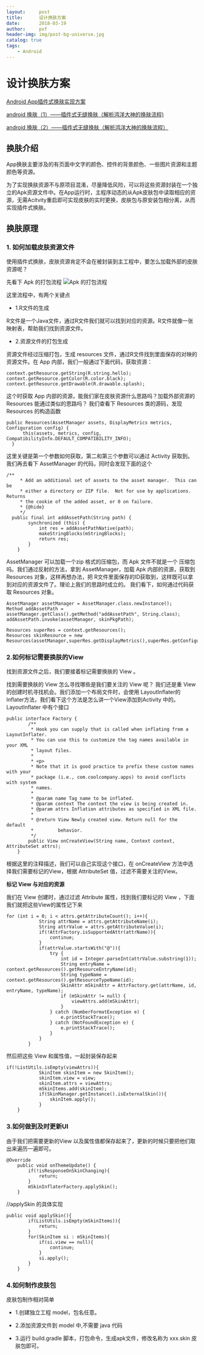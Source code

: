 ```yaml
---
layout:     post
title:      设计换肤方案
date:       2018-03-19
author:     pxf
header-img: img/post-bg-universe.jpg
catalog: true
tags:
    - Android
---
```

设计换肤方案
===

[Android App插件式换肤实现方案](http://www.cnblogs.com/lzh-Linux/p/7919462.html)

[android 换肤（1）——插件式无缝换肤（解析鸿洋大神的换肤流程)](http://blog.csdn.net/yehui928186846/article/details/51569602)

 [android 换肤（2）——插件式无缝换肤（解析鸿洋大神的换肤流程）](http://blog.csdn.net/yehui928186846/article/details/51570503)

## **换肤介绍**

App换肤主要涉及的有页面中文字的颜色、控件的背景颜色、一些图片资源和主题颜色等资源。

为了实现换肤资源不与原项目混淆，尽量降低风险，可以将这些资源封装在一个独立的Apk资源文件中。在App运行时，主程序动态的从Apk皮肤包中读取相应的资源，无需Acitvity重启即可实现皮肤的实时更换，皮肤包与原安装包相分离，从而实现插件式换肤。

## **换肤原理**

### **1. 如何加载皮肤资源文件**
使用插件式换肤，皮肤资源肯定不会在被封装到主工程中，要怎么加载外部的皮肤资源呢？

先看下 Apk 的打包流程
![Apk 的打包流程](https://images2018.cnblogs.com/blog/561894/201711/561894-20171129112116909-329161900.png)

这里流程中，有两个关键点

* 1.R文件的生成

R文件是一个Java文件，通过R文件我们就可以找到对应的资源。R文件就像一张映射表，帮助我们找到资源文件。

* 2.资源文件的打包生成

资源文件经过压缩打包，生成 resources 文件，通过R文件找到里面保存的对映的资源文件。在 App 内部，我们一般通过下面代码，获取资源：

```
context.getResource.getString(R.string.hello);
context.getResource.getColor(R.color.black);
context.getResource.getDrawable(R.drawable.splash);
```
这个时获取 App 内部的资源，能我们家在皮肤资源什么思路吗？加载外部资源的 Resources 能通过类似的思路吗？
我们查看下 Resources 类的源码，发现 Resources 的构造函数

```
public Resources(AssetManager assets, DisplayMetrics metrics, Configuration config) {
      this(assets, metrics, config, CompatibilityInfo.DEFAULT_COMPATIBILITY_INFO);
  }
```
这里关键是第一个参数如何获取，第二和第三个参数可以通过 Activity 获取到。我们再去看下 AssetManager 的代码，同时会发现下面的这个

```
/**
     * Add an additional set of assets to the asset manager.  This can be
     * either a directory or ZIP file.  Not for use by applications.  Returns
     * the cookie of the added asset, or 0 on failure.
     * {@hide}
     */
  public final int addAssetPath(String path) {
        synchronized (this) {
            int res = addAssetPathNative(path);
            makeStringBlocks(mStringBlocks);
            return res;
        }
    }
```
AssetManager 可以加载一个zip 格式的压缩包，而 Apk 文件不就是一个 压缩包吗。我们通过反射的方法，拿到 AssetManager，加载 Apk 内部的资源，获取到 Resources 对象，这样再想办法，把 R文件里面保存的ID获取到，这样既可以拿到对应的资源文件了。理论上我们的思路时成立的。
我们看下，如何通过代码获取 Resources 对象。
```
AssetManager assetManager = AssetManager.class.newInstance();
Method addAssetPath = assetManager.getClass().getMethod("addAssetPath", String.class);
addAssetPath.invoke(assetManager, skinPkgPath);
 
Resources superRes = context.getResources();
Resources skinResource = new Resources(assetManager,superRes.getDisplayMetrics(),superRes.getConfiguration());
```
### **2.如何标记需要换肤的View**
找到资源文件之后，我们要接着标记需要换肤的 View 。

找到需要换肤的 View
怎么寻找哪些是我们要关注的 View 呢？ 我们还是重 View 的创建时机寻找机会。我们添加一个布局文件时，会使用 LayoutInflater的 Inflater方法，我们看下这个方法是怎么讲一个View添加到Activity 中的。
LayoutInflater 中有个接口
```
public interface Factory {
        /**
         * Hook you can supply that is called when inflating from a LayoutInflater.
         * You can use this to customize the tag names available in your XML
         * layout files.
         *
         * <p>
         * Note that it is good practice to prefix these custom names with your
         * package (i.e., com.coolcompany.apps) to avoid conflicts with system
         * names.
         *
         * @param name Tag name to be inflated.
         * @param context The context the view is being created in.
         * @param attrs Inflation attributes as specified in XML file.
         *
         * @return View Newly created view. Return null for the default
         *         behavior.
         */
        public View onCreateView(String name, Context context, AttributeSet attrs);
    }
```
根据这里的注释描述，我们可以自己实现这个接口，在 onCreateView 方法中选择我们需要标记的View，根据 AttributeSet 值，过滤不需要关注的View。

**标记 View 与对应的资源**

我们在 View 创建时，通过过滤 Attribute 属性，找到我们要标记的 View ，下面我们就把这些View的属性记下来
```
for (int i = 0; i < attrs.getAttributeCount(); i++){
            String attrName = attrs.getAttributeName(i);
            String attrValue = attrs.getAttributeValue(i);
            if(!AttrFactory.isSupportedAttr(attrName)){
                continue;
            } 
            if(attrValue.startsWith("@")){
                try {
                    int id = Integer.parseInt(attrValue.substring(1));
                    String entryName = context.getResources().getResourceEntryName(id);
                    String typeName = context.getResources().getResourceTypeName(id);
                    SkinAttr mSkinAttr = AttrFactory.get(attrName, id, entryName, typeName);
                    if (mSkinAttr != null) {
                        viewAttrs.add(mSkinAttr);
                    }
                } catch (NumberFormatException e) {
                    e.printStackTrace();
                } catch (NotFoundException e) {
                    e.printStackTrace();
                }
            }
        }
```
然后把这些 View 和属性值，一起封装保存起来
```
if(!ListUtils.isEmpty(viewAttrs)){
            SkinItem skinItem = new SkinItem();
            skinItem.view = view;
            skinItem.attrs = viewAttrs;
            mSkinItems.add(skinItem);
            if(SkinManager.getInstance().isExternalSkin()){
                skinItem.apply();
            }
    }
```
### **3.如何做到及时更新UI**
由于我们把需要更新的View 以及属性值都保存起来了，更新的时候只要把他们取出来遍历一遍即可。
```
@Override
    public void onThemeUpdate() {
        if(!isResponseOnSkinChanging){
            return;
        }
        mSkinInflaterFactory.applySkin();
    }
```
//applySkin 的具体实现

```
public void applySkin(){
        if(ListUtils.isEmpty(mSkinItems)){
            return;
        }  
        for(SkinItem si : mSkinItems){
            if(si.view == null){
                continue;
            }
            si.apply();
        }
    }
```
### **4.如何制作皮肤包**
皮肤包制作相对简单

* 1.创建独立工程 model，包名任意。

* 2.添加资源文件到 model 中,不需要 java 代码

* 3.运行 build.gradle 脚本，打包命令，生成apk文件，修改名称为 xxx.skin 皮肤包即可。
